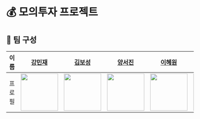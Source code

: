 # 💰 모의투자 프로젝트 

## 📌 팀 구성

| 이름 | [강민재](https://github.com/minijae011030) | [김보성](https://github.com/greentea0413) | [양서진](https://github.com/westjin) | [이혜원](https://github.com/icegosimperson) | [이호진](https://github.com/HoreungHoreung) | [최예빈](https://github.com/beenvyn) |
| :-: | :-: | :-: | :-: | :-: | :-: | :-: |
| 프로필 | <img src="https://avatars.githubusercontent.com/u/105128049?v=4" width="100"/> | <img src="https://avatars.githubusercontent.com/u/124684536?v=4" width="100"/> | <img src="https://avatars.githubusercontent.com/u/95288764?v=4" width="100"/> | <img src="https://avatars.githubusercontent.com/u/121532001?v=4" width="100"/> | <img src="https://avatars.githubusercontent.com/u/128957586?v=4" width="100"/> | <img src="https://avatars.githubusercontent.com/u/109021332?v=4" width="100"/> |
